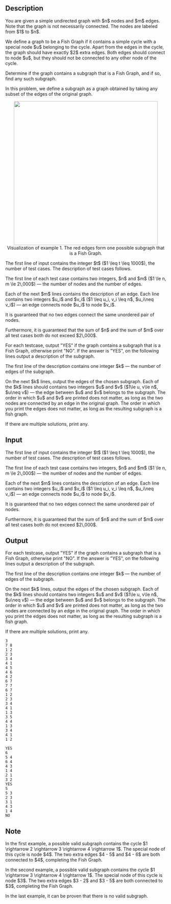 ## Description

<div><p>You are given a simple undirected graph with $n$ nodes and $m$ edges. Note that the graph is not necessarily connected. The nodes are labeled from $1$ to $n$.</p><p>We define a graph to be a <span class="tex-font-style-it">Fish Graph</span> if it contains a simple cycle with a special node $u$ belonging to the cycle. Apart from the edges in the cycle, the graph should have exactly $2$ extra edges. Both edges should connect to node $u$, but they should not be connected to any other node of the cycle. </p><p>Determine if the graph contains a subgraph that is a Fish Graph, and if so, find any such subgraph.</p><p>In this problem, we define a subgraph as a graph obtained by taking any subset of the edges of the original graph.</p><center>  <img class="tex-graphics" src="file://lRe1B2i4.png" style="max-width: 100.0%;max-height: 100.0%;" width="450px">   <span class="tex-font-size-small">Visualization of example 1. The red edges form one possible subgraph that is a Fish Graph.</span> </center></div><div class="input-specification"><p>The first line of input contains the integer $t$ ($1 \leq t \leq 1000$), the number of test cases. The description of test cases follows.</p><p>The first line of each test case contains two integers, $n$ and $m$ ($1 \le n, m \le 2\,000$)&nbsp;— the number of nodes and the number of edges.</p><p>Each of the next $m$ lines contains the description of an edge. Each line contains two integers $u_i$ and $v_i$ ($1 \leq u_i, v_i \leq n$, $u_i\neq v_i$)&nbsp;— an edge connects node $u_i$ to node $v_i$.</p><p>It is guaranteed that no two edges connect the same unordered pair of nodes.</p><p>Furthermore, it is guaranteed that the sum of $n$ and the sum of $m$ over all test cases both do not exceed $2\,000$.</p></div><div class="output-specification"><p>For each testcase, output "<span class="tex-font-style-tt">YES</span>" if the graph contains a subgraph that is a Fish Graph, otherwise print "<span class="tex-font-style-tt">NO</span>". If the answer is "<span class="tex-font-style-tt">YES</span>", on the following lines output a description of the subgraph.</p><p>The first line of the description contains one integer $k$ — the number of edges of the subgraph. </p><p>On the next $k$ lines, output the edges of the chosen subgraph. Each of the $k$ lines should contains two integers $u$ and $v$ ($1\le u, v\le n$, $u\neq v$) — the edge between $u$ and $v$ belongs to the subgraph. The order in which $u$ and $v$ are printed does not matter, as long as the two nodes are connected by an edge in the original graph. The order in which you print the edges does not matter, as long as the resulting subgraph is a fish graph.</p><p>If there are multiple solutions, print any.</p></div>

## Input

<p>The first line of input contains the integer $t$ ($1 \leq t \leq 1000$), the number of test cases. The description of test cases follows.</p><p>The first line of each test case contains two integers, $n$ and $m$ ($1 \le n, m \le 2\,000$)&nbsp;— the number of nodes and the number of edges.</p><p>Each of the next $m$ lines contains the description of an edge. Each line contains two integers $u_i$ and $v_i$ ($1 \leq u_i, v_i \leq n$, $u_i\neq v_i$)&nbsp;— an edge connects node $u_i$ to node $v_i$.</p><p>It is guaranteed that no two edges connect the same unordered pair of nodes.</p><p>Furthermore, it is guaranteed that the sum of $n$ and the sum of $m$ over all test cases both do not exceed $2\,000$.</p>

## Output

<p>For each testcase, output "<span class="tex-font-style-tt">YES</span>" if the graph contains a subgraph that is a Fish Graph, otherwise print "<span class="tex-font-style-tt">NO</span>". If the answer is "<span class="tex-font-style-tt">YES</span>", on the following lines output a description of the subgraph.</p><p>The first line of the description contains one integer $k$ — the number of edges of the subgraph. </p><p>On the next $k$ lines, output the edges of the chosen subgraph. Each of the $k$ lines should contains two integers $u$ and $v$ ($1\le u, v\le n$, $u\neq v$) — the edge between $u$ and $v$ belongs to the subgraph. The order in which $u$ and $v$ are printed does not matter, as long as the two nodes are connected by an edge in the original graph. The order in which you print the edges does not matter, as long as the resulting subgraph is a fish graph.</p><p>If there are multiple solutions, print any.</p>





```input1|2,3,4,5,6,7,8,9,10,19,20,21,22,23
3
7 8
1 2
2 3
3 4
4 1
4 5
4 6
4 2
6 7
7 7
6 7
1 2
2 3
3 4
4 1
1 3
3 5
4 4
1 3
3 4
4 1
1 2
```




```output1
YES
6
5 4
6 4
4 3
1 4
2 1
3 2
YES
5
5 3
2 3
3 1
4 3
1 4
NO
```



## Note

<p>In the first example, a possible valid subgraph contains the cycle $1 \rightarrow 2 \rightarrow 3 \rightarrow 4 \rightarrow 1$. The special node of this cycle is node $4$. The two extra edges $4 - 5$ and $4 - 6$ are both connected to $4$, completing the Fish Graph.</p><p>In the second example, a possible valid subgraph contains the cycle $1 \rightarrow 3 \rightarrow 4 \rightarrow 1$. The special node of this cycle is node $3$. The two extra edges $3 - 2$ and $3 - 5$ are both connected to $3$, completing the Fish Graph.</p><p>In the last example, it can be proven that there is no valid subgraph. </p>
